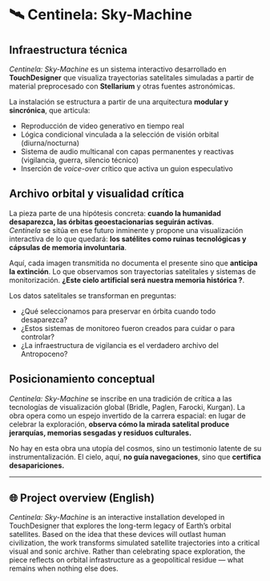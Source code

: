 # 🛰️ Centinela: Sky-Machine

## Infraestructura técnica  
*Centinela: Sky-Machine* es un sistema interactivo desarrollado en **TouchDesigner** que visualiza trayectorias satelitales simuladas a partir de material preprocesado con **Stellarium** y otras fuentes astronómicas.  

La instalación se estructura a partir de una arquitectura **modular y sincrónica**, que articula:  
- Reproducción de video generativo en tiempo real  
- Lógica condicional vinculada a la selección de visión orbital (diurna/nocturna)  
- Sistema de audio multicanal con capas permanentes y reactivas (vigilancia, guerra, silencio técnico)  
- Inserción de *voice-over* crítico que activa un guion especulativo

## Archivo orbital y visualidad crítica  
La pieza parte de una hipótesis concreta: **cuando la humanidad desaparezca, las órbitas geoestacionarias seguirán activas**.  
*Centinela* se sitúa en ese futuro inminente y propone una visualización interactiva de lo que quedará: **los satélites como ruinas tecnológicas y cápsulas de memoria involuntaria**.

Aquí, cada imagen transmitida no documenta el presente sino que **anticipa la extinción**. Lo que observamos son trayectorias satelitales y sistemas de monitorización. **¿Este cielo artificial será nuestra memoria histórica ?**.

Los datos satelitales se transforman en preguntas:  
- ¿Qué seleccionamos para preservar en órbita cuando todo desaparezca?  
- ¿Estos sistemas de monitoreo fueron creados para cuidar o para controlar?  
- ¿La infraestructura de vigilancia es el verdadero archivo del Antropoceno?

## Posicionamiento conceptual  
*Centinela: Sky-Machine* se inscribe en una tradición de crítica a las tecnologías de visualización global (Bridle, Paglen, Farocki, Kurgan). La obra opera como un espejo invertido de la carrera espacial: en lugar de celebrar la exploración, **observa cómo la mirada satelital produce jerarquías, memorias sesgadas y residuos culturales.**

No hay en esta obra una utopía del cosmos, sino un testimonio latente de su instrumentalización. El cielo, aquí, **no guía navegaciones**, sino que **certifica desapariciones.**

---

## 🌐 Project overview (English)

*Centinela: Sky-Machine* is an interactive installation developed in TouchDesigner that explores the long-term legacy of Earth’s orbital satellites. Based on the idea that these devices will outlast human civilization, the work transforms simulated satellite trajectories into a critical visual and sonic archive. Rather than celebrating space exploration, the piece reflects on orbital infrastructure as a geopolitical residue — what remains when nothing else does.

